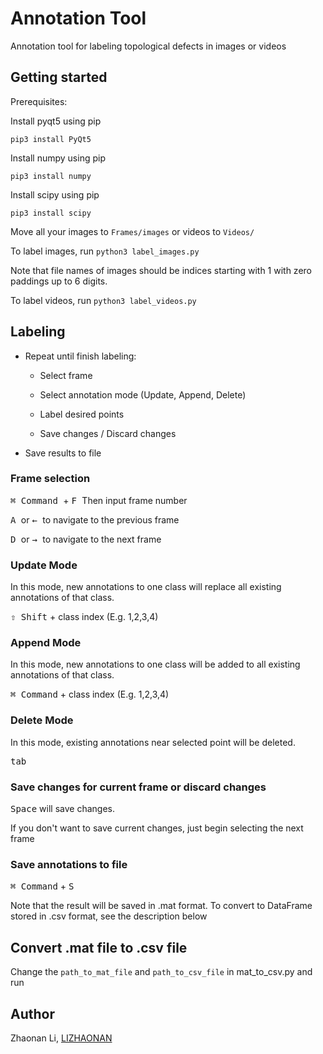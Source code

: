 # Annotation Tool
Annotation tool for labeling topological defects in images or videos

## Getting started
Prerequisites:

Install pyqt5 using pip
```
pip3 install PyQt5
```
Install numpy using pip
```
pip3 install numpy
```
Install scipy using pip
```
pip3 install scipy
```
Move all your images to ```Frames/images``` or videos to ```Videos/```

To label images, run ```python3 label_images.py```

Note that file names of images should be indices starting with 1 with zero paddings up to 6 digits.

To label videos, run ```python3 label_videos.py```

## Labeling

- Repeat until finish labeling:

  - Select frame
  
  - Select annotation mode (Update, Append, Delete)
  
  - Label desired points
  
  - Save changes / Discard changes
  
- Save results to file


### Frame selection
<kbd> ⌘ Command </kbd> + <kbd> F </kbd> Then input frame number

<kbd> A </kbd> or <kbd> &leftarrow; </kbd> to navigate to the previous frame

<kbd> D </kbd> or <kbd> &rightarrow; </kbd> to navigate to the next frame

### Update Mode
In this mode, new annotations to one class will replace all existing annotations of that class.

<kbd>⇧ Shift</kbd> + class index (E.g. 1,2,3,4)

### Append Mode
In this mode, new annotations to one class will be added to all existing annotations of that class.

<kbd>⌘ Command</kbd> + class index (E.g. 1,2,3,4)

### Delete Mode
In this mode, existing annotations near selected point will be deleted.

<kbd>tab</kbd>

### Save changes for current frame or discard changes
<kbd>Space</kbd> will save changes. 

If you don't want to save current changes, just begin selecting the next frame

### Save annotations to file
<kbd>⌘ Command</kbd> + <kbd> S </kbd>

Note that the result will be saved in .mat format. To convert to DataFrame stored in .csv format, see the description below

## Convert .mat file to .csv file
Change the ```path_to_mat_file``` and ```path_to_csv_file``` in mat_to_csv.py and run

## Author
Zhaonan Li, [LIZHAONAN](https://github.com/LIZHAONAN)

